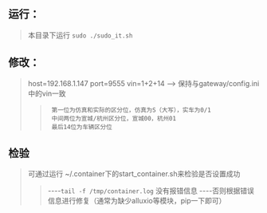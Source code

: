 运行：
----
>本目录下运行 `sudo ./sudo_it.sh`

修改：
----
>host=192.168.1.147
>port=9555
>vin=1+2+14  --> 保持与gateway/config.ini中的vin一致
>>	    第一位为仿真和实际的区分位，仿真为S（大写），实车为0/1
>>	    中间两位为宣城/杭州区分位，宣城00，杭州01
>>	    最后14位为车辆区分位

检验
----
>可通过运行 ~/.container下的start_container.sh来检验是否设置成功
>>	----`tail -f /tmp/container.log` 没有报错信息 
>>	----否则根据错误信息进行修复（通常为缺少alluxio等模块，pip一下即可）

